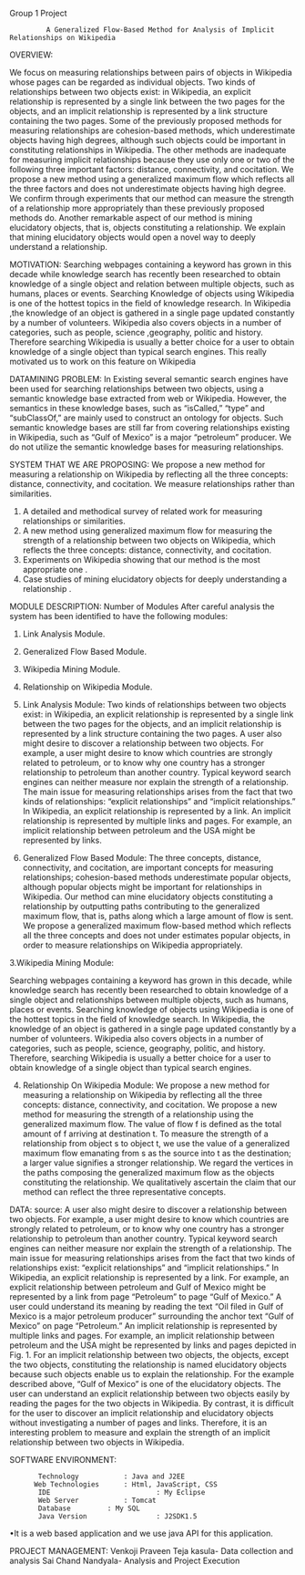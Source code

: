Group 1 Project

             A Generalized Flow-Based Method for Analysis of Implicit Relationships on Wikipedia      

OVERVIEW:

We focus on measuring relationships between pairs of objects in Wikipedia whose pages can be regarded as individual objects. Two kinds of relationships between two objects exist: in Wikipedia, an explicit relationship is represented by a single link between the two pages for the objects, and an implicit relationship is represented by a link structure containing the two pages. Some of the previously proposed methods for measuring relationships are cohesion-based methods, which underestimate objects having high degrees, although such objects could be important in constituting relationships in Wikipedia. The other methods are inadequate for measuring implicit relationships because they use only one or two of the following three important factors: distance, connectivity, and cocitation. We propose a new method using a generalized maximum flow which reflects all the three factors and does not underestimate objects having high degree. We confirm through experiments that our method can measure the strength of a
relationship more appropriately than these previously proposed methods do. Another remarkable aspect of our method is mining elucidatory objects, that is, objects constituting a relationship. We explain that mining elucidatory objects would open a novel way to deeply understand a relationship.


MOTIVATION:
 Searching webpages containing a keyword has grown in this decade while knowledge search has recently been researched to obtain knowledge of a single object and relation between multiple objects, such as humans, places or events. Searching Knowledge of objects using Wikipedia is one of the hottest topics in the field of knowledge research. In Wikipedia ,the knowledge of an object is gathered in a single page updated constantly by a number of volunteers. Wikipedia also covers objects in a number of categories, such as people, science ,geography, politic and history. Therefore searching Wikipedia is usually a better choice for a user to obtain knowledge of a single object than typical search engines. This really motivated us to work on this feature on Wikipedia 

DATAMINING PROBLEM:
  In Existing several semantic search engines have been used for searching relationships between two objects, using a semantic knowledge base extracted from web or Wikipedia. However, the semantics in these knowledge bases, such as “isCalled,” “type” and “subClassOf,” are mainly used to construct an ontology for objects. Such semantic knowledge bases are still far from covering relationships existing in Wikipedia, such as “Gulf of Mexico” is a major “petroleum” producer. We do not utilize the semantic knowledge bases for measuring relationships.

SYSTEM THAT WE ARE PROPOSING:
We propose a new method for measuring a relationship on Wikipedia by reflecting all the three concepts: distance, connectivity, and cocitation. We measure relationships rather than similarities.
1. A detailed and methodical survey of related work for measuring relationships or similarities.
2. A new method using generalized maximum flow for measuring the strength of a relationship between two objects on Wikipedia, which reflects the three concepts: distance, connectivity, and cocitation.
3. Experiments on Wikipedia showing that our method is the most appropriate one .
4. Case studies of mining elucidatory objects for deeply understanding a relationship .

MODULE DESCRIPTION:
Number of Modules
After careful analysis the system has been identified to have the following modules:

1.	Link Analysis Module.
2.	Generalized Flow Based Module.
3.	Wikipedia Mining  Module.
4.	Relationship on Wikipedia Module.     

1.  Link Analysis Module:
Two kinds of relationships between two objects exist: in Wikipedia, an explicit relationship is represented by a single link between the two pages for the objects, and an implicit relationship is represented by a link structure containing the two pages. A user also might desire to discover a relationship between two objects. For example, a user might desire to know which countries are strongly related to petroleum, or to know why one country has a stronger relationship to petroleum than another country. Typical keyword search engines can neither measure nor explain the strength of a relationship. The main issue for measuring relationships arises from the fact that two kinds of relationships: “explicit relationships” and “implicit relationships.” In Wikipedia, an explicit relationship is represented by a link. An implicit relationship is represented by multiple links and pages. For example, an implicit relationship between petroleum and the USA might be represented by links.

2. Generalized Flow Based Module:
The three concepts, distance, connectivity, and cocitation, are important concepts for measuring relationships; cohesion-based methods underestimate popular objects, although popular objects might be important for relationships in Wikipedia. Our method can mine elucidatory objects constituting a relationship by outputting paths contributing to the generalized maximum flow, that is, paths along which a large amount of flow is sent. We propose a generalized maximum flow-based method which reflects all the three concepts and does not under estimates popular objects, in order to measure relationships on Wikipedia appropriately.


3.Wikipedia Mining Module:
 
Searching webpages containing a keyword has grown in this decade, while knowledge search has recently been researched to obtain knowledge of a single object and relationships between multiple objects, such as humans, places or events. Searching knowledge of objects using Wikipedia is one of the hottest topics in the field of knowledge search. In Wikipedia, the knowledge of an object
is gathered in a single page updated constantly by a number of volunteers. Wikipedia also covers objects in a number of categories, such as people, science, geography, politic, and history. Therefore, searching Wikipedia is usually a better choice for a user to obtain knowledge of a single object than typical search engines.

4. Relationship On Wikipedia Module:
We propose a new method for measuring a relationship on Wikipedia by reflecting all 
the three concepts: distance, connectivity, and cocitation. We propose a new method for measuring the strength of a relationship using the generalized maximum flow. The value of flow f is defined as the total amount of f arriving at destination t. To measure the strength of a relationship from object s to object t, we use the value of a generalized maximum flow emanating from s as the source into t as the destination; a larger value signifies a stronger relationship. We regard the vertices in the paths composing the generalized maximum flow as the objects constituting the relationship. We qualitatively ascertain the claim that our method can reflect the three representative concepts.

DATA:
source:
A user also might desire to discover a relationship between two objects. For example, a user might desire to know which countries are strongly related to petroleum, or to know why one country has a stronger relationship to petroleum than another country. Typical keyword search engines can neither measure nor explain the strength of a relationship. The main issue for measuring relationships arises from the fact that two kinds of relationships exist: “explicit relationships” and “implicit relationships.” In Wikipedia, an explicit relationship is represented by a link.  For example, an explicit relationship between petroleum and Gulf of Mexico might be represented by a link from page “Petroleum” to page “Gulf of Mexico.” A user could understand its meaning by reading the text “Oil filed in Gulf of Mexico is a major petroleum producer” surrounding the anchor text “Gulf of Mexico” on page “Petroleum.” An implicit relationship is represented by multiple links and pages. For example, an implicit relationship between petroleum and the USA might be represented by links and pages depicted in Fig. 1. For an implicit relationship between two objects, the objects, except the two objects, constituting the relationship is named elucidatory objects because such objects enable us to explain the relationship. For the example described above, “Gulf of Mexico” is one of the elucidatory objects. The user can understand an explicit relationship between two objects easily by reading the pages for the two objects in Wikipedia. By contrast, it is difficult for the user to discover an implicit relationship and elucidatory objects without investigating a number of pages and links. Therefore, it is an interesting problem to measure and explain the strength of an implicit relationship between two objects in Wikipedia.

SOFTWARE ENVIRONMENT:
          
           Technology			: Java and J2EE
          Web Technologies		: Html, JavaScript, CSS
           IDE				            : My Eclipse
           Web Server			: Tomcat
           Database			: My SQL
           Java Version		            : J2SDK1.5                  

•It is a web based application and we use java API for this application.



PROJECT MANAGEMENT:
Venkoji Praveen Teja kasula- Data collection and analysis 
Sai Chand Nandyala- Analysis and Project Execution























